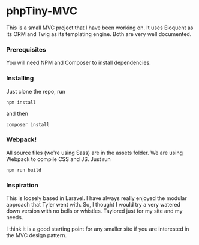 # phpTiny-MVC

This is a small MVC project that I have been working on.
It uses Eloquent as its ORM and Twig as its templating engine. Both are very well documented.

### Prerequisites

You will need NPM and Composer to install dependencies.

### Installing

Just clone the repo, run 

```
npm install
```

and then

```
composer install
```

### Webpack!

All source files (we're using Sass) are in the assets folder. We are using Webpack to compile CSS and JS. Just run

```
npm run build
```

### Inspiration

This is loosely based in Laravel. I have always really enjoyed the modular approach that Tyler went with. So, I thought I would try a very watered down version with no bells or whistles. Taylored just for my site and my needs.

I think it is a good starting point for any smaller site if you are interested in the MVC design pattern.


